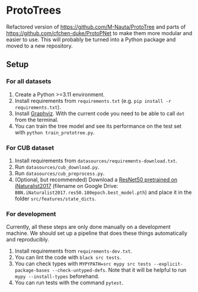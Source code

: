 # ProtoTrees

Refactored version of https://github.com/M-Nauta/ProtoTree and parts of https://github.com/cfchen-duke/ProtoPNet to make them more modular and easier to use.
This will probably be turned into a Python package and moved to a new repository.

## Setup
### For all datasets
1. Create a Python >=3.11 environment.
2. Install requirements from `requirements.txt` (e.g. `pip install -r requirements.txt`).
3. Install [Graphviz](https://graphviz.org/). With the current code you need to be able to call `dot` from the terminal.
4. You can train the tree model and see its performance on the test set with `python train_prototree.py`. 

### For CUB dataset
1. Install requirements from `datasources/requirements-download.txt`.
2. Run `datasources/cub_download.py`.
3. Run `datasources/cub_preprocess.py`.
4. (Optional, but recommended) Download a [ResNet50 pretrained on iNaturalist2017](https://drive.google.com/drive/folders/1yHme1iFQy-Lz_11yZJPlNd9bO_YPKlEU) (filename on Google Drive: `BBN.iNaturalist2017.res50.180epoch.best_model.pth`) and place it in the folder `src/features/state_dicts`.

### For development
Currently, all these steps are only done manually on a development machine. We should set up a pipeline that does these things automatically and reproducibly.
1. Install requirements from `requirements-dev.txt`.
2. You can lint the code with `black src tests`.
3. You can check types with `MYPYPATH=src mypy src tests --explicit-package-bases --check-untyped-defs`. Note that it will be helpful to run `mypy --install-types` beforehand.
4. You can run tests with the command `pytest`.
